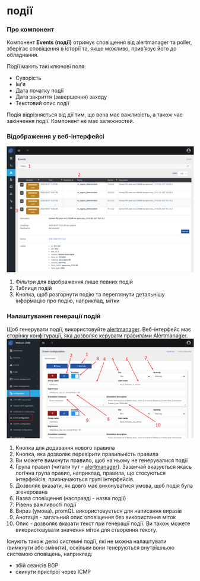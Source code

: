 # події
### Про компонент
Компонент **Events (події)** отримує сповіщення від alertmanager та poller, зберігає сповіщення в історії та, якщо можливо, прив’язує його до обладнання.

Події мають такі ключові поля:

* Суворість
* Ім'я
* Дата початку події
* Дата закриття (завершення) заходу
* Текстовий опис події

Подія відрізняється від дії тим, що вона має важливість, а також час закінчення події.
Компонент не має залежностей.

### Відображення у веб-інтерфейсі
![](../assets/show_events.png)

1. Фільтри для відображення лише певних подій
2. Таблиця подій
3. Кнопка, щоб розгорнути подію та переглянути детальнішу інформацію про подію, наприклад, мітки


### Налаштування генерації подій
Щоб генерувати події, використовуйте [alertmanager](https://prometheus.io/docs/alerting/latest/alertmanager/). Веб-інтерфейс має сторінку конфігурації, яка дозволяє керувати правилами Alertmanager.
![](../assets/event_configuration.png)

1. Кнопка для додавання нового правила
2. Кнопка, яка дозволяє перевірити правильність правила
3. Ви можете вимкнути правило, щоб на ньому не генерувалися події
4. Група правил (читати тут - [alertmanager](https://prometheus.io/docs/alerting/latest/alertmanager/)). Зазвичай вказується якась логічна група правил, наприклад, правила, що стосуються інтерфейсів, призначаються групі інтерфейсів.
5. Дозволяє вказати, як довго має виконуватися умова, щоб подія була згенерована
6. Назва сповіщення (насправді - назва події)
7. Рівень важливості події
8. Вираз (умова). promQL використовується для написання виразів
9. Анотація - загальний опис оповіщення без використання міток
10. Опис - дозволяє вказати текст при генерації події. Ви також можете використовувати значення міток для створення тексту.


Існують також деякі системні події, які не можна налаштувати (вимкнути або змінити), оскільки вони генеруються внутрішньою системою сповіщень, наприклад:

* збій сеансів BGP
* скинути пристрої через ICMP



